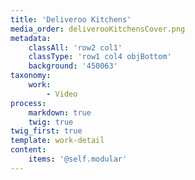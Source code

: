 ```yaml
---
title: 'Deliveroo Kitchens'
media_order: deliverooKitchensCover.png
metadata:
    classAll: 'row2 col1'
    classType: 'row1 col4 objBottom'
    background: '450063'
taxonomy:
    work:
        - Video
process:
    markdown: true
    twig: true
twig_first: true
template: work-detail
content:
    items: '@self.modular'
---
```


